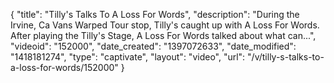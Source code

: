 {
    "title": "Tilly's Talks To A Loss For Words",
    "description": "During the Irvine, Ca Vans Warped Tour stop, Tilly's caught up with A Loss For Words. After playing the Tilly's Stage, A Loss For Words talked about what can...",
    "videoid": "152000",
    "date_created": "1397072633",
    "date_modified": "1418181274",
    "type": "captivate",
    "layout": "video",
    "url": "\/v\/tilly-s-talks-to-a-loss-for-words\/152000"
}